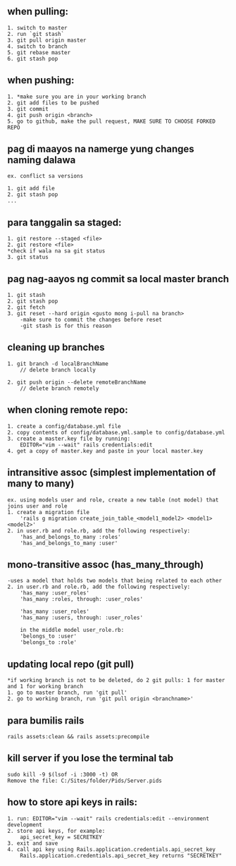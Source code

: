 ## when pulling:
    1. switch to master
    2. run `git stash`
    3. git pull origin master
    4. switch to branch
    5. git rebase master
    6. git stash pop

## when pushing:
    1. *make sure you are in your working branch
    2. git add files to be pushed
    3. git commit
    4. git push origin <branch>
    5. go to github, make the pull request, MAKE SURE TO CHOOSE FORKED REPO



## pag di maayos na namerge yung changes naming dalawa
    ex. conflict sa versions

    1. git add file
    2. git stash pop
    ...


## para tanggalin sa staged:
    1. git restore --staged <file>
    2. git restore <file>
    *check if wala na sa git status
    3. git status

## pag nag-aayos ng commit sa local master branch
    1. git stash
    2. git stash pop
    2. git fetch
    3. git reset --hard origin <gusto mong i-pull na branch>
        -make sure to commit the changes before reset
        -git stash is for this reason

## cleaning up branches
    1. git branch -d localBranchName
        // delete branch locally

    2. git push origin --delete remoteBranchName
        // delete branch remotely

## when cloning remote repo:
    1. create a config/database.yml file
    2. copy contents of config/database.yml.sample to config/database.yml
    3. create a master.key file by running:
        EDITOR="vim --wait" rails credentials:edit
    4. get a copy of master.key and paste in your local master.key


## intransitive assoc (simplest implementation of many to many)
    ex. using models user and role, create a new table (not model) that joins user and role
    1. create a migration file
        'rails g migration create_join_table_<model1_model2> <model1> <model2>'
    2. in user.rb and role.rb, add the following respectively:
        'has_and_belongs_to_many :roles'
        'has_and_belongs_to_many :user'

## mono-transitive assoc (has_many_through)
    -uses a model that holds two models that being related to each other
    2. in user.rb and role.rb, add the following respectively:
        'has_many :user_roles'
        'has_many :roles, through: :user_roles'

        'has_many :user_roles'
        'has_many :users, through: :user_roles'

        in the middle model user_role.rb:
        'belongs_to :user'
        'belongs_to :role'


## updating local repo (git pull)
    *if working branch is not to be deleted, do 2 git pulls: 1 for master and 1 for working branch
    1. go to master branch, run 'git pull'
    2. go to working branch, run 'git pull origin <branchname>'

## para bumilis rails
    rails assets:clean && rails assets:precompile 

## kill server if you lose the terminal tab
    sudo kill -9 $(lsof -i :3000 -t) OR
    Remove the file: C:/Sites/folder/Pids/Server.pids


## how to store api keys in rails:
    1. run: EDITOR="vim --wait" rails credentials:edit --environment development
    2. store api keys, for example:
        api_secret_key = SECRETKEY
    3. exit and save
    4. call api key using Rails.application.credentials.api_secret_key
        Rails.application.credentials.api_secret_key returns "SECRETKEY"